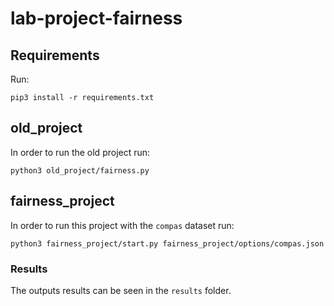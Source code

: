 # lab-project-fairness


## Requirements
Run:
```
pip3 install -r requirements.txt
```

## old_project
In order to run the old project run:
```
python3 old_project/fairness.py
```

## fairness_project
In order to run this project with the ```compas``` dataset run:
```
python3 fairness_project/start.py fairness_project/options/compas.json
```

### Results
The outputs results can be seen in the ```results``` folder. 
